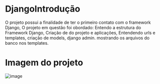 # DjangoIntrodução
O projeto possui a finalidade de ter o primeiro contato com o framework Django,
O projeto em questão foi obordado:
 Entendo a estrutura do Framework Django,
 Criação de do projeto e aplicações,
 Entendendo urls e templates,
 criação de models,
 django admin.
 mostrando os arquivos do banco nos templates.

# Imagem do projeto
![image](https://user-images.githubusercontent.com/58780387/129053510-dd2aaa47-9cdc-4758-a2a7-aba3d5fe979d.png)




